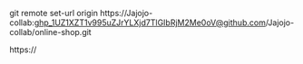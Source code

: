 
git remote set-url origin https://Jajojo-collab: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@github.com/Jajojo-collab/online-shop.git

https://